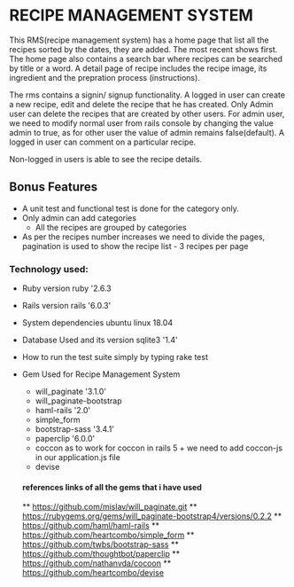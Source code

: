 # RECIPE MANAGEMENT SYSTEM

This RMS(recipe management system) has a home page that list all the recipes sorted by the dates, they are added. The most 
recent shows first. The home page also contains a search bar where recipes can be searched by title or a word.
A detail page of recipe includes the recipe image, its ingredient and the prepration process (instructions).

The rms contains a signin/ signup functionality. A logged in user can create a new recipe, edit and delete the recipe that he has created. Only Admin user can delete the recipes that are created by other users. For admin user, we need to modify normal user from rails console by changing the value admin to true, as for other user the value of admin remains false(default). A logged in user can comment on a particular recipe.

Non-logged in users is able to see the recipe details. 

## Bonus Features 
* A unit test and functional test is done for the category only.
* Only admin can add categories
  * All the recipes are grouped by categories
* As per the recipes number increases we need to divide the pages, pagination is used to show the recipe list - 3 recipes   per page


### Technology used:

* Ruby version
  ruby '2.6.3

* Rails version
  rails '6.0.3'  

* System dependencies
  ubuntu linux 18.04

* Database Used and its version
  sqlite3 '1.4'

* How to run the test suite
  simply by typing 
    rake test
* Gem Used for Recipe Management System
  * will_paginate '3.1.0'
  * will_paginate-bootstrap
  * haml-rails '2.0'
  * simple_form
  * bootstrap-sass '3.4.1'
  * paperclip '6.0.0'
  * coccon
    as to work for coccon in rails 5 + we need to add coccon-js in our application.js file
  * devise

  #### references links of all the gems that i have used
  ** https://github.com/mislav/will_paginate.git
  ** https://rubygems.org/gems/will_paginate-bootstrap4/versions/0.2.2
  ** https://github.com/haml/haml-rails
  ** https://github.com/heartcombo/simple_form
  ** https://github.com/twbs/bootstrap-sass
  ** https://github.com/thoughtbot/paperclip
  ** https://github.com/nathanvda/cocoon
  ** https://github.com/heartcombo/devise
